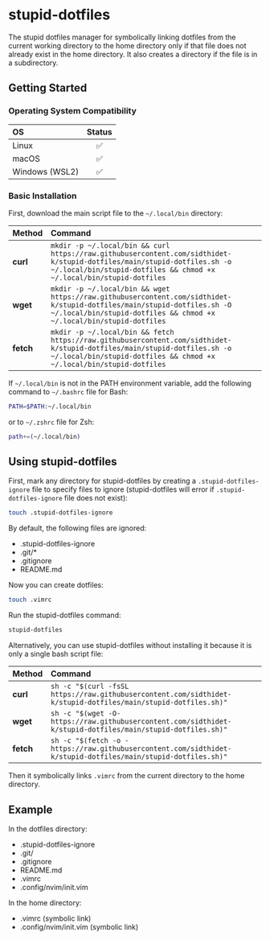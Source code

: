 # stupid-dotfiles

The stupid dotfiles manager for symbolically linking dotfiles from the current working directory to
the home directory only if that file does not already exist in the home directory. It also creates
a directory if the file is in a subdirectory.

## Getting Started

### Operating System Compatibility

| OS             | Status  |
| :------------- | :-----: |
| Linux          |   ✅    |
| macOS          |   ✅    |
| Windows (WSL2) |   ✅    |

### Basic Installation

First, download the main script file to the `~/.local/bin` directory:

| Method    | Command                                                                                                   |
| :-------- | :-------------------------------------------------------------------------------------------------------- |
| **curl**  | `mkdir -p ~/.local/bin && curl https://raw.githubusercontent.com/sidthidet-k/stupid-dotfiles/main/stupid-dotfiles.sh -o ~/.local/bin/stupid-dotfiles && chmod +x ~/.local/bin/stupid-dotfiles` |
| **wget**  | `mkdir -p ~/.local/bin && wget https://raw.githubusercontent.com/sidthidet-k/stupid-dotfiles/main/stupid-dotfiles.sh -O ~/.local/bin/stupid-dotfiles && chmod +x ~/.local/bin/stupid-dotfiles` |
| **fetch** | `mkdir -p ~/.local/bin && fetch https://raw.githubusercontent.com/sidthidet-k/stupid-dotfiles/main/stupid-dotfiles.sh -o ~/.local/bin/stupid-dotfiles && chmod +x ~/.local/bin/stupid-dotfiles`|

If `~/.local/bin` is not in the PATH environment variable, add the following command to `~/.bashrc` file for Bash:

```sh
PATH=$PATH:~/.local/bin
```

or to `~/.zshrc` file for Zsh:

```sh
path+=(~/.local/bin)
```

## Using stupid-dotfiles

First, mark any directory for stupid-dotfiles by creating a `.stupid-dotfiles-ignore` file to specify files
to ignore (stupid-dotfiles will error if `.stupid-dotfiles-ignore` file does not exist):

```sh
touch .stupid-dotfiles-ignore
```

By default, the following files are ignored:
* .stupid-dotfiles-ignore
* .git/*
* .gitignore
* README.md

Now you can create dotfiles:

```sh
touch .vimrc
```

Run the stupid-dotfiles command:

```sh
stupid-dotfiles
```

Alternatively, you can use stupid-dotfiles without installing it because it is only a single bash script file:

| Method    | Command                                                                                                   |
| :-------- | :-------------------------------------------------------------------------------------------------------- |
| **curl**  | `sh -c "$(curl -fsSL https://raw.githubusercontent.com/sidthidet-k/stupid-dotfiles/main/stupid-dotfiles.sh)"` |
| **wget**  | `sh -c "$(wget -O- https://raw.githubusercontent.com/sidthidet-k/stupid-dotfiles/main/stupid-dotfiles.sh)"`   |
| **fetch** | `sh -c "$(fetch -o - https://raw.githubusercontent.com/sidthidet-k/stupid-dotfiles/main/stupid-dotfiles.sh)"` |

Then it symbolically links `.vimrc` from the current directory to the home directory.

## Example

In the dotfiles directory:

* .stupid-dotfiles-ignore
* .git/
* .gitignore
* README.md
* .vimrc
* .config/nvim/init.vim

In the home directory:

* .vimrc (symbolic link)
* .config/nvim/init.vim (symbolic link)
